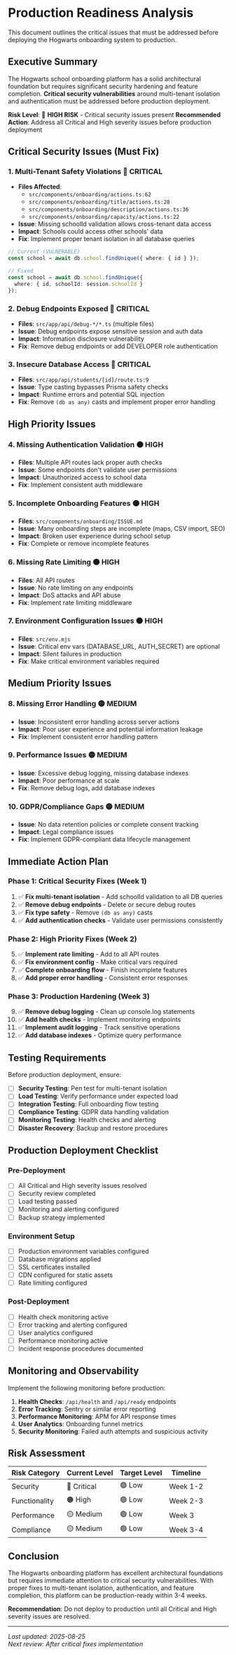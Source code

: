 # Production Readiness Analysis

This document outlines the critical issues that must be addressed before deploying the Hogwarts onboarding system to production.

## Executive Summary

The Hogwarts school onboarding platform has a solid architectural foundation but requires significant security hardening and feature completion. **Critical security vulnerabilities** around multi-tenant isolation and authentication must be addressed before production deployment.

**Risk Level**: 🔴 **HIGH RISK** - Critical security issues present
**Recommended Action**: Address all Critical and High severity issues before production deployment

## Critical Security Issues (Must Fix)

### 1. Multi-Tenant Safety Violations 🔴 CRITICAL
- **Files Affected**: 
  - `src/components/onboarding/actions.ts:62`
  - `src/components/onboarding/title/actions.ts:28`
  - `src/components/onboarding/description/actions.ts:36`
  - `src/components/onboarding/capacity/actions.ts:22`
- **Issue**: Missing schoolId validation allows cross-tenant data access
- **Impact**: Schools could access other schools' data
- **Fix**: Implement proper tenant isolation in all database queries

```typescript
// Current (VULNERABLE)
const school = await db.school.findUnique({ where: { id } });

// Fixed
const school = await db.school.findUnique({ 
  where: { id, schoolId: session.schoolId } 
});
```

### 2. Debug Endpoints Exposed 🔴 CRITICAL
- **Files**: `src/app/api/debug-*/*.ts` (multiple files)
- **Issue**: Debug endpoints expose sensitive session and auth data
- **Impact**: Information disclosure vulnerability
- **Fix**: Remove debug endpoints or add DEVELOPER role authentication

### 3. Insecure Database Access 🔴 CRITICAL
- **Files**: `src/app/api/students/[id]/route.ts:9`
- **Issue**: Type casting bypasses Prisma safety checks
- **Impact**: Runtime errors and potential SQL injection
- **Fix**: Remove `(db as any)` casts and implement proper error handling

## High Priority Issues

### 4. Missing Authentication Validation 🟠 HIGH
- **Files**: Multiple API routes lack proper auth checks
- **Issue**: Some endpoints don't validate user permissions
- **Impact**: Unauthorized access to school data
- **Fix**: Implement consistent auth middleware

### 5. Incomplete Onboarding Features 🟠 HIGH
- **Files**: `src/components/onboarding/ISSUE.md`
- **Issue**: Many onboarding steps are incomplete (maps, CSV import, SEO)
- **Impact**: Broken user experience during school setup
- **Fix**: Complete or remove incomplete features

### 6. Missing Rate Limiting 🟠 HIGH
- **Files**: All API routes
- **Issue**: No rate limiting on any endpoints
- **Impact**: DoS attacks and API abuse
- **Fix**: Implement rate limiting middleware

### 7. Environment Configuration Issues 🟠 HIGH
- **Files**: `src/env.mjs`
- **Issue**: Critical env vars (DATABASE_URL, AUTH_SECRET) are optional
- **Impact**: Silent failures in production
- **Fix**: Make critical environment variables required

## Medium Priority Issues

### 8. Missing Error Handling 🟡 MEDIUM
- **Issue**: Inconsistent error handling across server actions
- **Impact**: Poor user experience and potential information leakage
- **Fix**: Implement consistent error handling pattern

### 9. Performance Issues 🟡 MEDIUM
- **Issue**: Excessive debug logging, missing database indexes
- **Impact**: Poor performance at scale
- **Fix**: Remove debug logs, add database indexes

### 10. GDPR/Compliance Gaps 🟡 MEDIUM
- **Issue**: No data retention policies or complete consent tracking
- **Impact**: Legal compliance issues
- **Fix**: Implement GDPR-compliant data lifecycle management

## Immediate Action Plan

### Phase 1: Critical Security Fixes (Week 1)
1. ✅ **Fix multi-tenant isolation** - Add schoolId validation to all DB queries
2. ✅ **Remove debug endpoints** - Delete or secure debug routes
3. ✅ **Fix type safety** - Remove `(db as any)` casts
4. ✅ **Add authentication checks** - Validate user permissions consistently

### Phase 2: High Priority Fixes (Week 2)
5. ✅ **Implement rate limiting** - Add to all API routes
6. ✅ **Fix environment config** - Make critical vars required
7. ✅ **Complete onboarding flow** - Finish incomplete features
8. ✅ **Add proper error handling** - Consistent error responses

### Phase 3: Production Hardening (Week 3)
9. ✅ **Remove debug logging** - Clean up console.log statements
10. ✅ **Add health checks** - Implement monitoring endpoints
11. ✅ **Implement audit logging** - Track sensitive operations
12. ✅ **Add database indexes** - Optimize query performance

## Testing Requirements

Before production deployment, ensure:

- [ ] **Security Testing**: Pen test for multi-tenant isolation
- [ ] **Load Testing**: Verify performance under expected load
- [ ] **Integration Testing**: Full onboarding flow testing
- [ ] **Compliance Testing**: GDPR data handling validation
- [ ] **Monitoring Testing**: Health checks and alerting
- [ ] **Disaster Recovery**: Backup and restore procedures

## Production Deployment Checklist

### Pre-Deployment
- [ ] All Critical and High severity issues resolved
- [ ] Security review completed
- [ ] Load testing passed
- [ ] Monitoring and alerting configured
- [ ] Backup strategy implemented

### Environment Setup
- [ ] Production environment variables configured
- [ ] Database migrations applied
- [ ] SSL certificates installed
- [ ] CDN configured for static assets
- [ ] Rate limiting configured

### Post-Deployment
- [ ] Health check monitoring active
- [ ] Error tracking and alerting configured
- [ ] User analytics configured
- [ ] Performance monitoring active
- [ ] Incident response procedures documented

## Monitoring and Observability

Implement the following monitoring before production:

1. **Health Checks**: `/api/health` and `/api/ready` endpoints
2. **Error Tracking**: Sentry or similar error reporting
3. **Performance Monitoring**: APM for API response times
4. **User Analytics**: Onboarding funnel metrics
5. **Security Monitoring**: Failed auth attempts and suspicious activity

## Risk Assessment

| Risk Category | Current Level | Target Level | Timeline |
|---------------|---------------|--------------|----------|
| Security | 🔴 Critical | 🟢 Low | Week 1-2 |
| Functionality | 🟠 High | 🟢 Low | Week 2-3 |
| Performance | 🟡 Medium | 🟢 Low | Week 3 |
| Compliance | 🟡 Medium | 🟢 Low | Week 3-4 |

## Conclusion

The Hogwarts onboarding platform has excellent architectural foundations but requires immediate attention to critical security vulnerabilities. With proper fixes to multi-tenant isolation, authentication, and feature completion, this platform can be production-ready within 3-4 weeks.

**Recommendation**: Do not deploy to production until all Critical and High severity issues are resolved.

---

*Last updated: 2025-08-25*  
*Next review: After critical fixes implementation*